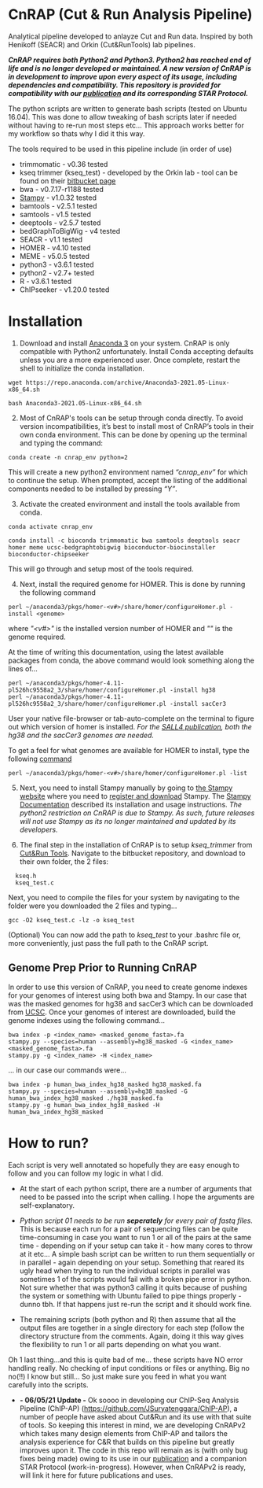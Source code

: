 # CnRAP (Cut & Run Analysis Pipeline)
Analytical pipeline developed to anlayze Cut and Run data.  Inspired by both Henikoff (SEACR) and Orkin (Cut&amp;RunTools) lab pipelines. 

_**CnRAP requires both Python2 and Python3. Python2 has reached end of life and is no longer developed or maintained. A new version of CnRAP is in development to improve upon every aspect of its usage, including dependencies and compatibility. This repository is provided for compatibility with our [publication](https://www.cell.com/cell-reports/pdf/S2211-1247(20)31563-1.pdf) and its corresponding STAR Protocol.**_ 

The python scripts are written to generate bash scripts (tested on Ubuntu 16.04). This was done to allow tweaking of bash scripts later if needed without having to re-run most steps etc... This approach works better for my workflow so thats why I did it this way.

The tools required to be used in this pipeline include (in order of use)
- trimmomatic - v0.36 tested
- kseq trimmer (kseq_test) - developed by the Orkin lab - tool can be found on their [bitbucket page](https://bitbucket.org/qzhudfci/cutruntools/src/master/)
- bwa - v0.7.17-r1188 tested
- [Stampy](https://www.well.ox.ac.uk/research/research-groups/lunter-group/lunter-group/stampy) - v1.0.32 tested
- bamtools - v2.5.1 tested
- samtools - v1.5 tested
- deeptools - v2.5.7 tested
- bedGraphToBigWig - v4 tested
- SEACR - v1.1 tested
- HOMER - v4.10 tested
- MEME - v5.0.5 tested
- python3 - v3.6.1 tested
- python2 - v2.7+ tested
- R - v3.6.1 tested
- ChIPseeker - v1.20.0 tested


# Installation
1. Download and install [Anaconda 3](https://www.anaconda.com/products/individual) on your system. CnRAP is only compatible with Python2 unfortunately. Install Conda accepting defaults unless you are a more experienced user. Once complete, restart the shell to initialize the conda installation.
```
wget https://repo.anaconda.com/archive/Anaconda3-2021.05-Linux-x86_64.sh

bash Anaconda3-2021.05-Linux-x86_64.sh
```


2. Most of CnRAP's tools can be setup through conda directly. To avoid version incompatibilities, it’s best to install most of CnRAP’s tools in their own conda environment. This can be done by opening up the terminal and typing the command:
```
conda create -n cnrap_env python=2
```
  This will create a new python2 environment named _“cnrap_env”_ for which to continue the setup. When prompted, accept the listing of the additional components needed to be installed by pressing _“Y”_.


3. Activate the created environment and install the tools available from conda.
```
conda activate cnrap_env

conda install -c bioconda trimmomatic bwa samtools deeptools seacr homer meme ucsc-bedgraphtobigwig bioconductor-biocinstaller bioconductor-chipseeker
```
This will go through and setup most of the tools required.


4.  Next, install the required genome for HOMER. This is done by running the following command
```
perl ~/anaconda3/pkgs/homer-<v#>/share/homer/configureHomer.pl -install <genome>
```
 where _"<v#>"_ is the installed version number of HOMER and _"<genome>"_ is the genome required. 
  
 At the time of writing this documentation, using the latest available packages from conda, the above command would look something along the lines of...
```
perl ~/anaconda3/pkgs/homer-4.11-pl526hc9558a2_3/share/homer/configureHomer.pl -install hg38
perl ~/anaconda3/pkgs/homer-4.11-pl526hc9558a2_3/share/homer/configureHomer.pl -install sacCer3
```
User your native file-browser or tab-auto-complete on the terminal to figure out which version of homer is installed.
_For the [SALL4 publication](https://www.cell.com/cell-reports/pdf/S2211-1247(20)31563-1.pdf), both the hg38 and the sacCer3 genomes are needed._
  

  To get a feel for what genomes are available for HOMER to install, type the following [command](http://homer.ucsd.edu/homer/introduction/configure.html)
```
perl ~/anaconda3/pkgs/homer-<v#>/share/homer/configureHomer.pl -list
```


5. Next, you need to install Stampy manually by going to [the Stampy website](https://www.well.ox.ac.uk/research/research-groups/lunter-group/lunter-group/stampy) where you need to [register and download](https://www.well.ox.ac.uk/forms/software-download-registration) Stampy. The [Stampy Documentation](https://www.rdm.ox.ac.uk/files/research/lunter-group/stampyreadme.txt) described its installation and usage instructions. 
_The python2 restriction on CnRAP is due to Stampy. As such, future releases will not use Stampy as its no longer maintained and updated by its developers._


6. The final step in the installation of CnRAP is to setup _kseq_trimmer_ from [Cut&Run Tools](https://bitbucket.org/qzhudfci/cutruntools/src/master/). Navigate to the bitbucket repository, and download to their own folder, the 2 files:
```
  kseq.h
  kseq_test.c
```
Next, you need to compile the files for your system by navigating to the folder were you downloaded the 2 files and typing...
```
gcc -O2 kseq_test.c -lz -o kseq_test
```
(Optional) You can now add the path to _kseq_test_ to your .bashrc file or, more conveniently, just pass the full path to the CnRAP script.
  

## Genome Prep Prior to Running CnRAP

In order to use this version of CnRAP, you need to create genome indexes for your genomes of interest using both bwa and Stampy. In our case that was the masked genomes for hg38 and sacCer3 which can be downloaded from [UCSC](https://hgdownload.soe.ucsc.edu/downloads.html). Once your genomes of interest are downloaded, build the genome indexes using the following command...
```
bwa index -p <index_name> <masked_genome_fasta>.fa
stampy.py --species=human --assembly=hg38_masked -G <index_name> <masked_genome_fasta>.fa
stampy.py -g <index_name> -H <index_name>
```
... in our case our commands were...
```
bwa index -p human_bwa_index_hg38_masked hg38_masked.fa
stampy.py --species=human --assembly=hg38_masked -G human_bwa_index_hg38_masked ./hg38_masked.fa
stampy.py -g human_bwa_index_hg38_masked -H human_bwa_index_hg38_masked
```


# How to run?
Each script is very well annotated so hopefully they are easy enough to follow and you can follow my logic in what I did. 

- At the start of each python script, there are a number of arguments that need to be passed into the script when calling. I hope the arguments are self-explanatory. 
- _*Python script 01 needs to be run <b>seperately</b> for every pair of fastq files.*_  This is because each run for a pair of sequencing files can be quite time-consuming in case you want to run 1 or all of the pairs at the same time - depending on if your setup can take it - how many cores to throw at it etc...  A simple bash script can be written to run them sequentially or in parallel - again depending on your setup. 
Something that reared its ugly head when trying to run the individual scripts in parallel was sometimes 1 of the scripts would fail with a broken pipe error in python.  Not sure whether that was python3 calling it quits because of pushing the system or something with Ubuntu failed to pipe things properly - dunno tbh. If that happens just re-run the script and it should work fine.

- The remaining scripts (both python and R) then assume that all the output files are together in a single directory for each step (follow the directory structure from the comments.  Again, doing it this way gives the flexibility to run 1 or all parts depending on what you want.

Oh 1 last thing...and this is quite bad of me... these scripts have NO error handling really. No checking of input conditions or files or anything.  Big no no(!!) I know but still...  So just make sure you feed in what you want carefully into the scripts.


- **- 06/05/21 Update -**
Ok soooo in developing our ChIP-Seq Analysis Pipeline (ChIP-AP) (https://github.com/JSuryatenggara/ChIP-AP), a number of people have asked about Cut&Run and its use with that suite of tools. So keeping this interest in mind, we are developing CnRAPv2 which takes many design elements from ChIP-AP and tailors the analysis experience for C&R that builds on this pipeline but greatly improves upon it. The code in this repo will remain as is (with only bug fixes being made) owing to its use in our [publication](https://www.cell.com/cell-reports/pdf/S2211-1247(20)31563-1.pdf) and a companion STAR Protocol (work-in-progress). However, when CnRAPv2 is ready, will link it here for future publications and uses.
